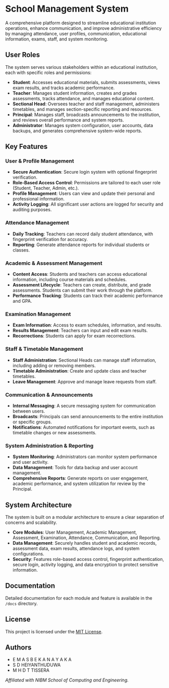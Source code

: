 # School Management System

A comprehensive platform designed to streamline educational institution operations, enhance communication, and improve administrative efficiency by managing attendance, user profiles, communication, educational information, exams, staff, and system monitoring.

## User Roles

The system serves various stakeholders within an educational institution, each with specific roles and permissions:

-   **Student**: Accesses educational materials, submits assessments, views exam results, and tracks academic performance.
-   **Teacher**: Manages student information, creates and grades assessments, tracks attendance, and manages educational content.
-   **Sectional Head**: Oversees teacher and staff management, administers timetables, and manages section-specific reporting and resources.
-   **Principal**: Manages staff, broadcasts announcements to the institution, and reviews overall performance and system reports.
-   **Administrator**: Manages system configuration, user accounts, data backups, and generates comprehensive system-wide reports.

## Key Features

### User & Profile Management
-   **Secure Authentication**: Secure login system with optional fingerprint verification.
-   **Role-Based Access Control**: Permissions are tailored to each user role (Student, Teacher, Admin, etc.).
-   **Profile Management**: Users can view and update their personal and professional information.
-   **Activity Logging**: All significant user actions are logged for security and auditing purposes.

### Attendance Management
-   **Daily Tracking**: Teachers can record daily student attendance, with fingerprint verification for accuracy.
-   **Reporting**: Generate attendance reports for individual students or classes.

### Academic & Assessment Management
-   **Content Access**: Students and teachers can access educational information, including course materials and schedules.
-   **Assessment Lifecycle**: Teachers can create, distribute, and grade assessments. Students can submit their work through the platform.
-   **Performance Tracking**: Students can track their academic performance and GPA.

### Examination Management
-   **Exam Information**: Access to exam schedules, information, and results.
-   **Results Management**: Teachers can input and edit exam results.
-   **Recorrections**: Students can apply for exam recorrections.

### Staff & Timetable Management
-   **Staff Administration**: Sectional Heads can manage staff information, including adding or removing members.
-   **Timetable Administration**: Create and update class and teacher timetables.
-   **Leave Management**: Approve and manage leave requests from staff.

### Communication & Announcements
-   **Internal Messaging**: A secure messaging system for communication between users.
-   **Broadcasts**: Principals can send announcements to the entire institution or specific groups.
-   **Notifications**: Automated notifications for important events, such as timetable changes or new assessments.

### System Administration & Reporting
-   **System Monitoring**: Administrators can monitor system performance and user activity.
-   **Data Management**: Tools for data backup and user account management.
-   **Comprehensive Reports**: Generate reports on user engagement, academic performance, and system utilization for review by the Principal.

## System Architecture

The system is built on a modular architecture to ensure a clear separation of concerns and scalability.

-   **Core Modules**: User Management, Academic Management, Assessment, Examination, Attendance, Communication, and Reporting.
-   **Data Management**: Securely handles student and academic records, assessment data, exam results, attendance logs, and system configurations.
-   **Security**: Features role-based access control, fingerprint authentication, secure login, activity logging, and data encryption to protect sensitive information.

## Documentation

Detailed documentation for each module and feature is available in the `/docs` directory.

## License

This project is licensed under the [MIT License](LICENSE).

## Authors

-   E M A S B E K A N A Y A K A
-   S D HEIYANTHUDUWA
-   M H D T TISSERA

*Affiliated with NIBM School of Computing and Engineering.*
